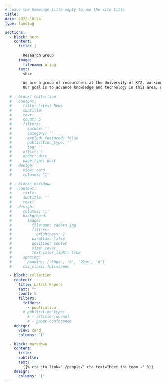 ```yaml
---
# Leave the homepage title empty to use the site title
title:
date: 2022-10-24
type: landing

sections:
  - block: hero
    content:
      title: |
        
        Research Group
      image:
        filename: a.jpg
      text: |
        <br>
        
        We are a group of researchers at the University of XYZ, working on various projects in the field of ABC.
        Our goal is to advance knowledge and technology in this area, and to contribute to the scientific community through our work.
  
  # - block: collection
  #   content:
  #     title: Latest News
  #     subtitle:
  #     text:
  #     count: 5
  #     filters:
  #       author: ''
  #       category: ''
  #       exclude_featured: false
  #       publication_type: ''
  #       tag: ''
  #     offset: 0
  #     order: desc
  #     page_type: post
  #   design:
  #     view: card
  #     columns: '1'
  
  # - block: markdown
  #   content:
  #     title:
  #     subtitle: ''
  #     text:
  #   design:
  #     columns: '1'
  #     background:
  #       image: 
  #         filename: coders.jpg
  #         filters:
  #           brightness: 1
  #         parallax: false
  #         position: center
  #         size: cover
  #         text_color_light: true
  #     spacing:
  #       padding: ['20px', '0', '20px', '0']
  #     css_class: fullscreen

  - block: collection
    content:
      title: Latest Papers
      text: ""
      count: 5
      filters:
        folders:
          - publication
        # publication_type:
          # - article-journal
          # - paper-conference
    design:
      view: card
      columns: '1'

  - block: markdown
    content:
      title:
      subtitle:
      text: |
        {{% cta cta_link="./people/" cta_text="Meet the team →" %}}
    design:
      columns: '1'
---
```

